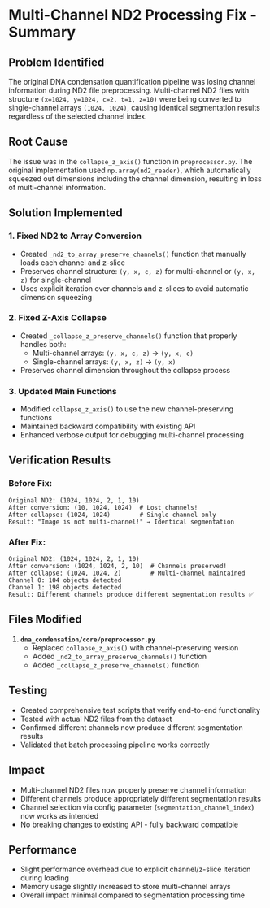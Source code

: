 # Multi-Channel ND2 Processing Fix - Summary

## Problem Identified
The original DNA condensation quantification pipeline was losing channel information during ND2 file preprocessing. Multi-channel ND2 files with structure `(x=1024, y=1024, c=2, t=1, z=10)` were being converted to single-channel arrays `(1024, 1024)`, causing identical segmentation results regardless of the selected channel index.

## Root Cause
The issue was in the `collapse_z_axis()` function in `preprocessor.py`. The original implementation used `np.array(nd2_reader)`, which automatically squeezed out dimensions including the channel dimension, resulting in loss of multi-channel information.

## Solution Implemented

### 1. Fixed ND2 to Array Conversion
- Created `_nd2_to_array_preserve_channels()` function that manually loads each channel and z-slice
- Preserves channel structure: `(y, x, c, z)` for multi-channel or `(y, x, z)` for single-channel
- Uses explicit iteration over channels and z-slices to avoid automatic dimension squeezing

### 2. Fixed Z-Axis Collapse
- Created `_collapse_z_preserve_channels()` function that properly handles both:
  - Multi-channel arrays: `(y, x, c, z)` → `(y, x, c)` 
  - Single-channel arrays: `(y, x, z)` → `(y, x)`
- Preserves channel dimension throughout the collapse process

### 3. Updated Main Functions
- Modified `collapse_z_axis()` to use the new channel-preserving functions
- Maintained backward compatibility with existing API
- Enhanced verbose output for debugging multi-channel processing

## Verification Results

### Before Fix:
```
Original ND2: (1024, 1024, 2, 1, 10) 
After conversion: (10, 1024, 1024)  # Lost channels!
After collapse: (1024, 1024)        # Single channel only
Result: "Image is not multi-channel!" → Identical segmentation
```

### After Fix:
```
Original ND2: (1024, 1024, 2, 1, 10)
After conversion: (1024, 1024, 2, 10)  # Channels preserved!
After collapse: (1024, 1024, 2)        # Multi-channel maintained
Channel 0: 104 objects detected
Channel 1: 198 objects detected
Result: Different channels produce different segmentation results ✅
```

## Files Modified

1. **`dna_condensation/core/preprocessor.py`**
   - Replaced `collapse_z_axis()` with channel-preserving version
   - Added `_nd2_to_array_preserve_channels()` function
   - Added `_collapse_z_preserve_channels()` function

## Testing
- Created comprehensive test scripts that verify end-to-end functionality
- Tested with actual ND2 files from the dataset
- Confirmed different channels now produce different segmentation results
- Validated that batch processing pipeline works correctly

## Impact
- Multi-channel ND2 files now properly preserve channel information
- Different channels produce appropriately different segmentation results
- Channel selection via config parameter (`segmentation_channel_index`) now works as intended
- No breaking changes to existing API - fully backward compatible

## Performance
- Slight performance overhead due to explicit channel/z-slice iteration during loading
- Memory usage slightly increased to store multi-channel arrays
- Overall impact minimal compared to segmentation processing time
